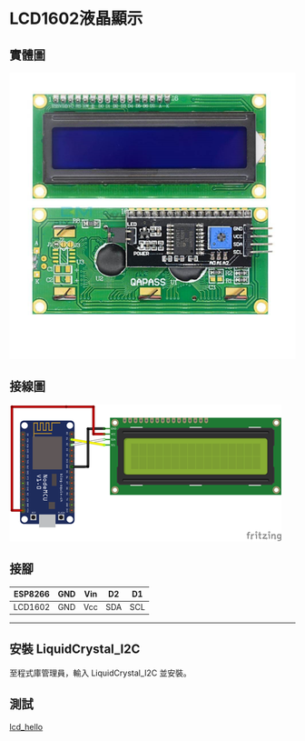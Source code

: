 # LCD1602液晶顯示

## 實體圖

![alt text](image_lcd1602.png)

## 接線圖

![alt text](image_circuit.png)

## 接腳

|ESP8266|GND|Vin|D2|D1|
|-|-|-|-|-|
|LCD1602|GND|Vcc|SDA|SCL|

---

## 安裝 LiquidCrystal_I2C

至程式庫管理員，輸入 LiquidCrystal_I2C 並安裝。

## 測試

[lcd_hello](/esp8266/lcd_hello/lcd_hello.ino)
